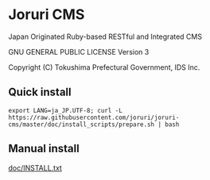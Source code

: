 Joruri CMS
==========

Japan Originated Ruby-based RESTful and Integrated CMS

GNU GENERAL PUBLIC LICENSE Version 3

Copyright (C) Tokushima Prefectural Government, IDS Inc.


## Quick install

    export LANG=ja_JP.UTF-8; curl -L https://raw.githubusercontent.com/joruri/joruri-cms/master/doc/install_scripts/prepare.sh | bash

## Manual install

[doc/INSTALL.txt](doc/INSTALL.txt)
